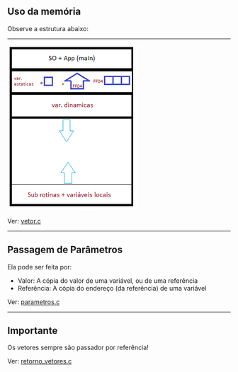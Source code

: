 ## Uso da memória
Observe a estrutura abaixo:

----
<img src= "https://raw.githubusercontent.com/clcmoliveira/clcmoliveira.github.io/9399ae3b275e4ec785fae9f436b2ce4b2359217c/assets/images/Uso%20da%20Memoria.png">

Ver: [vetor.c](https://gist.github.com/clcmoliveira/b96ab9ab7c0b0932dd0ebcdbfcbf7526#file-vetor-c) 

---
Passagem de Parâmetros
---
Ela pode ser feita por:
* Valor: A cópia do valor de uma variável, ou de uma referência
* Referência: A cópia do endereço (da referência) de uma variável

Ver: [parametros.c](https://gist.github.com/clcmoliveira/b96ab9ab7c0b0932dd0ebcdbfcbf7526#file-parametros-c)

---
Importante
---
Os vetores sempre são passador por referência!

Ver: [retorno_vetores.c](https://gist.github.com/clcmoliveira/b96ab9ab7c0b0932dd0ebcdbfcbf7526#file-retorno_vetores-c)
